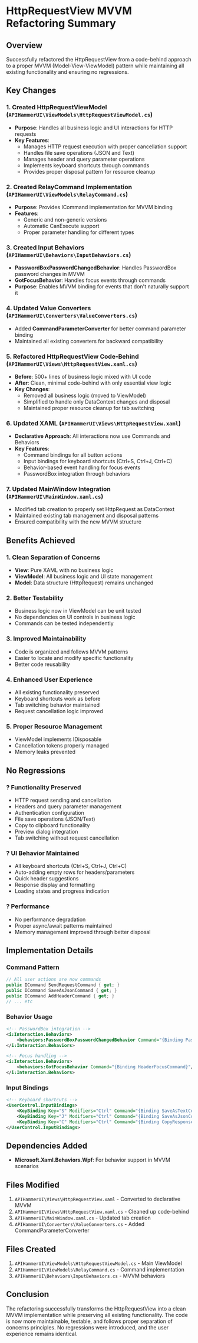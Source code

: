 # HttpRequestView MVVM Refactoring Summary

## Overview
Successfully refactored the HttpRequestView from a code-behind approach to a proper MVVM (Model-View-ViewModel) pattern while maintaining all existing functionality and ensuring no regressions.

## Key Changes

### 1. Created HttpRequestViewModel (`APIHammerUI\ViewModels\HttpRequestViewModel.cs`)
- **Purpose**: Handles all business logic and UI interactions for HTTP requests
- **Key Features**:
  - Manages HTTP request execution with proper cancellation support
  - Handles file save operations (JSON and Text)
  - Manages header and query parameter operations
  - Implements keyboard shortcuts through commands
  - Provides proper disposal pattern for resource cleanup

### 2. Created RelayCommand Implementation (`APIHammerUI\ViewModels\RelayCommand.cs`)
- **Purpose**: Provides ICommand implementation for MVVM binding
- **Features**:
  - Generic and non-generic versions
  - Automatic CanExecute support
  - Proper parameter handling for different types

### 3. Created Input Behaviors (`APIHammerUI\Behaviors\InputBehaviors.cs`)
- **PasswordBoxPasswordChangedBehavior**: Handles PasswordBox password changes in MVVM
- **GotFocusBehavior**: Handles focus events through commands
- **Purpose**: Enables MVVM binding for events that don't naturally support it

### 4. Updated Value Converters (`APIHammerUI\Converters\ValueConverters.cs`)
- Added **CommandParameterConverter** for better command parameter binding
- Maintained all existing converters for backward compatibility

### 5. Refactored HttpRequestView Code-Behind (`APIHammerUI\Views\HttpRequestView.xaml.cs`)
- **Before**: 500+ lines of business logic mixed with UI code
- **After**: Clean, minimal code-behind with only essential view logic
- **Key Changes**:
  - Removed all business logic (moved to ViewModel)
  - Simplified to handle only DataContext changes and disposal
  - Maintained proper resource cleanup for tab switching

### 6. Updated XAML (`APIHammerUI\Views\HttpRequestView.xaml`)
- **Declarative Approach**: All interactions now use Commands and Behaviors
- **Key Features**:
  - Command bindings for all button actions
  - Input bindings for keyboard shortcuts (Ctrl+S, Ctrl+J, Ctrl+C)
  - Behavior-based event handling for focus events
  - PasswordBox integration through behaviors

### 7. Updated MainWindow Integration (`APIHammerUI\MainWindow.xaml.cs`)
- Modified tab creation to properly set HttpRequest as DataContext
- Maintained existing tab management and disposal patterns
- Ensured compatibility with the new MVVM structure

## Benefits Achieved

### 1. **Clean Separation of Concerns**
- **View**: Pure XAML with no business logic
- **ViewModel**: All business logic and UI state management
- **Model**: Data structure (HttpRequest) remains unchanged

### 2. **Better Testability**
- Business logic now in ViewModel can be unit tested
- No dependencies on UI controls in business logic
- Commands can be tested independently

### 3. **Improved Maintainability**
- Code is organized and follows MVVM patterns
- Easier to locate and modify specific functionality
- Better code reusability

### 4. **Enhanced User Experience**
- All existing functionality preserved
- Keyboard shortcuts work as before
- Tab switching behavior maintained
- Request cancellation logic improved

### 5. **Proper Resource Management**
- ViewModel implements IDisposable
- Cancellation tokens properly managed
- Memory leaks prevented

## No Regressions

### ? **Functionality Preserved**
- HTTP request sending and cancellation
- Headers and query parameter management
- Authentication configuration
- File save operations (JSON/Text)
- Copy to clipboard functionality
- Preview dialog integration
- Tab switching without request cancellation

### ? **UI Behavior Maintained**
- All keyboard shortcuts (Ctrl+S, Ctrl+J, Ctrl+C)
- Auto-adding empty rows for headers/parameters
- Quick header suggestions
- Response display and formatting
- Loading states and progress indication

### ? **Performance**
- No performance degradation
- Proper async/await patterns maintained
- Memory management improved through better disposal

## Implementation Details

### Command Pattern
```csharp
// All user actions are now commands
public ICommand SendRequestCommand { get; }
public ICommand SaveAsJsonCommand { get; }
public ICommand AddHeaderCommand { get; }
// ... etc
```

### Behavior Usage
```xml
<!-- PasswordBox integration -->
<i:Interaction.Behaviors>
    <behaviors:PasswordBoxPasswordChangedBehavior Command="{Binding PasswordChangedCommand}"/>
</i:Interaction.Behaviors>

<!-- Focus handling -->
<i:Interaction.Behaviors>
    <behaviors:GotFocusBehavior Command="{Binding HeaderFocusCommand}"/>
</i:Interaction.Behaviors>
```

### Input Bindings
```xml
<!-- Keyboard shortcuts -->
<UserControl.InputBindings>
    <KeyBinding Key="S" Modifiers="Ctrl" Command="{Binding SaveAsTextCommand}"/>
    <KeyBinding Key="J" Modifiers="Ctrl" Command="{Binding SaveAsJsonCommand}"/>
    <KeyBinding Key="C" Modifiers="Ctrl" Command="{Binding CopyResponseCommand}"/>
</UserControl.InputBindings>
```

## Dependencies Added
- **Microsoft.Xaml.Behaviors.Wpf**: For behavior support in MVVM scenarios

## Files Modified
1. `APIHammerUI\Views\HttpRequestView.xaml` - Converted to declarative MVVM
2. `APIHammerUI\Views\HttpRequestView.xaml.cs` - Cleaned up code-behind
3. `APIHammerUI\MainWindow.xaml.cs` - Updated tab creation
4. `APIHammerUI\Converters\ValueConverters.cs` - Added CommandParameterConverter

## Files Created
1. `APIHammerUI\ViewModels\HttpRequestViewModel.cs` - Main ViewModel
2. `APIHammerUI\ViewModels\RelayCommand.cs` - Command implementation
3. `APIHammerUI\Behaviors\InputBehaviors.cs` - MVVM behaviors

## Conclusion
The refactoring successfully transforms the HttpRequestView into a clean MVVM implementation while preserving all existing functionality. The code is now more maintainable, testable, and follows proper separation of concerns principles. No regressions were introduced, and the user experience remains identical.